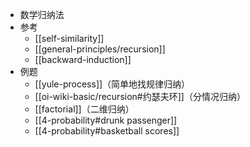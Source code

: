 - 数学归纳法
- 参考
  - [[self-similarity]]
  - [[general-principles/recursion]]
  - [[backward-induction]]
- 例题
  - [[yule-process]]（简单地找规律归纳）
  - [[oi-wiki-basic/recursion#约瑟夫环]]（分情况归纳）
  - [[factorial]]（二维归纳）
  - [[4-probability#drunk passenger]]
  - [[4-probability#basketball scores]]
